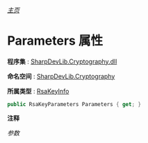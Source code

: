 ###### [主页](./Index.md "主页")

# Parameters 属性

**程序集** : [SharpDevLib.Cryptography.dll](./SharpDevLib.Cryptography.assembly.md "SharpDevLib.Cryptography.dll")

**命名空间** : [SharpDevLib.Cryptography](./SharpDevLib.Cryptography.namespace.md "SharpDevLib.Cryptography")

**所属类型** : [RsaKeyInfo](./SharpDevLib.Cryptography.RsaKeyInfo.md "RsaKeyInfo")

``` csharp
public RsaKeyParameters Parameters { get; }
```

**注释**

*参数*



